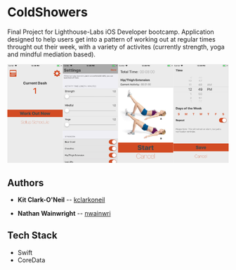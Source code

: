 # ColdShowers

Final Project for Lighthouse-Labs iOS Developer bootcamp. Application designed to help users get into a pattern of working out at regular times throught out their week, with a variety of activites (currently strength, yoga and mindful mediation based).

![screenshots](screenshots/coldShowersShots.png)

## Authors
- **Kit Clark-O'Neil** -- [kclarkoneil](https://github.com/kclarkoneil)

- **Nathan Wainwright** -- [nwainwri](https://github.com/nwainwri)

## Tech Stack
- Swift
- CoreData
